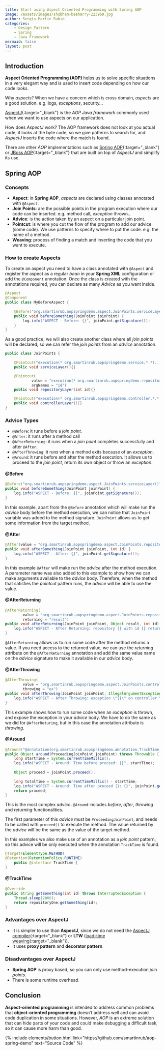 ```yaml
---
title: Start using Aspect Oriented Programming with Spring AOP
image: /assets/images/shubham-beeharry-223969.jpg
author: Sergio Martin Rubio
categories:
    - Design Pattern
    - Spring
    - Java Framework
mermaid: false
layout: post
---
```


## Introduction

**Aspect Oriented Programming (AOP)** helps us to solve specific situations in a very elegant way and is used to insert code depending on how our code looks.

Why _aspects_? When we have a concern which is cross domain, _aspects_ are a good solution. e.g. logs, _exceptions_, security…

[AspectJ](https://www.eclipse.org/aspectj/){:target="_blank"} is the _AOP Java framework_ commonly used when we want to use aspects on our application.

How does _AspectJ_ work? The AOP framework does not look at you actual code, it looks at the byte code, so we give patterns to search for, and _AspectJ_ inserts the code where the match is found.

There are other _AOP_ implementations such as [Spring AOP](https://docs.spring.io/spring/docs/4.3.15.RELEASE/spring-framework-reference/html/aop.html){:target="_blank"} or [JBoss AOP](http://jbossaop.jboss.org/){:target="_blank"} that are built on top of _AspectJ_ and simplify its use.

## Spring AOP

### Concepts

- **Aspect**: in **Spring AOP**, _aspects_ are declared using classes annotated with `@Aspect`.
- **Join Points**: are the possible points in the program execution where our code can be inserted. e.g. method call, _exception_ thrown…
- **Advice**: is the action taken by an aspect on a particular join point.
- **Pointcut**: is where you cut the flow of the program to add our advice (some code). We use patterns to specify where to put the code. e.g. the name of a method.
- **Weaving**: process of finding a match and inserting the code that you want to execute.

### How to create Aspects

To create an aspect you need to have a class annotated with `@Aspect` and register the aspect as a regular _bean_ in your **Spring XML** configuration or add the `@Component` annotation. Once the class is created with the annotations required, you can declare as many _Advice_ as you want inside.

```java
@Aspect
@Component
public class MyBeforeAspect {
    
    @Before("org.smartinrub.aopspringdemo.aspect.JoinPoints.serviceLayer()")
    public void beforeSomething(JoinPoint joinPoint) {
        log.info("ASPECT - Before: {}", joinPoint.getSignature());
    }
}
```

As a good practice, we will also create another class where all _join points_ will be declared, so we can refer the _join points_ from an _advice_ annotation.

```java
public class JoinPoints { 
    
    @Pointcut("execution(* org.smartinrub.aopspringdemo.service.*.*(..))")
    public void serviceLayer(){}

    @Pointcut(
            value = "execution(* org.smartinrub.aopspringdemo.repository.*.*(..)) && args(id)",
            argNames = "id")
    public void repositoryLayer(int id){}

    @Pointcut("execution(* org.smartinrub.aopspringdemo.controller.*.*(..))")
    public void controllerLayer(){}
}
```

### Advice Types

- `@Before`: it runs before a _join point_.
- `@After`: it runs after a method call
- `@AfterReturning`: it runs when a _join point_ completes successfully and after `@After`.
- `@AfterThrowing`: it runs when a method exits because of an _exception_.
- `@Around`: it runs before and after the method execution. It allows us to proceed to the _join point_, return its own object or throw an _exception_.

#### @Before

```java
@Before("org.smartinrub.aopspringdemo.aspect.JoinPoints.serviceLayer()")
public void beforeSomething(JoinPoint joinPoint) {
    log.info("ASPECT - Before: {}", joinPoint.getSignature());
}
```

In this example, apart from the `@Before` annotation which will make run the _advice_ body before the method execution, we can notice that `JoinPoint` variable was added to the method signature. `JoinPoint` allows us to get some information from the target method.

#### @After

```java
@After(value = "org.smartinrub.aopspringdemo.aspect.JoinPoints.repositoryLayer(id)")
public void afterSomething(JoinPoint joinPoint, int id) {
    log.info("ASPECT - After: {}", joinPoint.getSignature());
}
```

In this example `@After` will make run the _advice_ after the method execution. A parameter name was also added to this example to show how we can make arguments available to the _advice_ body. Therefore, when the method that satisfies the _pointcut_ pattern runs, the _advice_ will be able to use the value.

#### @AfterReturning

```java
@AfterReturning(
        value = "org.smartinrub.aopspringdemo.aspect.JoinPoints.repositoryLayer(id)",
        returning = "result")
public void afterReturning(JoinPoint joinPoint, Object result, int id) {
    log.info("ASPECT - After Returning: repository {} with id {} returned {}", joinPoint, id, result);
}
```

`@AfterReturning` allows us to run some code after the method returns a value. If you need access to the returned value, we can use the _returning_ attribute on the `@AfterReturning` annotation and add the same value name on the _advice_ signature to make it available in our _advice_ body.

#### @AfterThrowing

```java
@AfterThrowing(
        value = "org.smartinrub.aopspringdemo.aspect.JoinPoints.controllerLayer()",
        throwing = "ex")
public void afterThrowing(JoinPoint joinPoint, IllegalArgumentException ex) {
    log.info("ASPECT - After Throwing: exception \"{}\" on controller \"{}\"", ex, joinPoint.getSignature());
}
```

This example shows how to run some code when an _exception_ is thrown, and expose the exception in your _advice_ body. We have to do the same as we did for `@AfterReturing`, but in this case the annotation attribute is _throwing_.

#### @Around

```java
@Around("@annotation(org.smartinrub.aopspringdemo.annotation.TrackTime)")
public Object around(ProceedingJoinPoint joinPoint) throws Throwable {
    long startTime = System.currentTimeMillis();
    log.info("ASPECT - Around: Time before proceed: {}", startTime);
    
    Object proceed = joinPoint.proceed();
    
    long totalTime = System.currentTimeMillis() - startTime;
    log.info("ASPECT - Around: Time after proceed {}: {}", joinPoint.getSignature(), totalTime);
    return proceed;
}
```

This is the most complex _advice_. `@Around` includes _before_, _after_, _throwing_ and _returning_ functionalities.

The first parameter of this _advice_ must be `ProceedingJoinPoint`, and needs to be called with `proceed()` to execute the method. The value returned by the _advice_ will be the same as the value of the target method.

In this examples we also make use of an annotation as a _join point_ pattern, so this advice will be only executed when the annotation `TrackTime` is found.

```java
@Target(ElementType.METHOD)
@Retention(RetentionPolicy.RUNTIME)
    public @interface TrackTime {   
}
```

#### @TrackTime

```java
@Override
public String getSomething(int id) throws InterruptedException {
    Thread.sleep(2000);
    return repositoryOne.getSomething(id);
}
```

### Advantages over AspectJ

- It is simpler to use than **AspectJ**, since we do not need the [AspectJ compiler](https://www.eclipse.org/aspectj/doc/next/devguide/ajc-ref.html){:target="_blank"} or **LTW** ([load-time weaving](https://www.eclipse.org/aspectj/doc/released/devguide/ltw.html){:target="_blank"}).
- It uses **proxy pattern** and **decorator pattern**.

### Disadvantages over AspectJ

- **Spring AOP** is proxy based, so you can only use method-execution _join points_.
- There is some runtime overhead.

## Conclusion

**Aspect-oriented programming** is intended to address common problems that **object-oriented programming** doesn’t address well and can avoid code duplication in some situations. However, _AOP_ is an extreme solution that can hide parts of your code and could make debugging a difficult task, so it can cause more harm than good.

<p class="text-center">
{% include elements/button.html link="https://github.com/smartinrub/aop-spring-demo" text="Source Code" %}
</p>